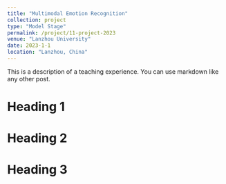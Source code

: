 ```yaml
---
title: "Multimodal Emotion Recognition"
collection: project
type: "Model Stage"
permalink: /project/11-project-2023
venue: "Lanzhou University"
date: 2023-1-1
location: "Lanzhou, China"
---
```


This is a description of a teaching experience. You can use markdown like any other post.

Heading 1
======

Heading 2
======

Heading 3
======
